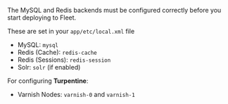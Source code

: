 The MySQL and Redis backends must be configured correctly before you start
deploying to Fleet.

These are set in your `app/etc/local.xml` file

 * MySQL: `mysql`
 * Redis (Cache): `redis-cache`
 * Redis (Sessions): `redis-session`
 * Solr: `solr` (if enabled)

For configuring **Turpentine**:

 * Varnish Nodes: `varnish-0` and `varnish-1`
